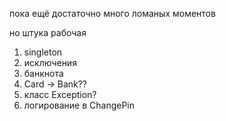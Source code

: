 пока ещё достаточно много ломаных моментов

но штука рабочая

1) singleton
2) исключения
3) банкнота
4) Card -> Bank??
5) класс Exception?
6) логирование в ChangePin

